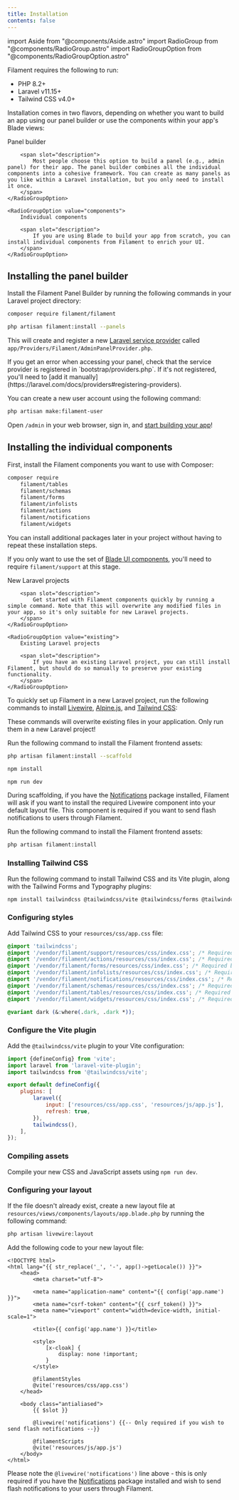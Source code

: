 ```yaml
---
title: Installation
contents: false
---
```

import Aside from "@components/Aside.astro"
import RadioGroup from "@components/RadioGroup.astro"
import RadioGroupOption from "@components/RadioGroupOption.astro"

Filament requires the following to run:

- PHP 8.2+
- Laravel v11.15+
- Tailwind CSS v4.0+

Installation comes in two flavors, depending on whether you want to build an app using our panel builder or use the components within your app's Blade views:

<div x-data="{ package: (window.location.hash === '#components') ? 'components' : 'panels' }">

<RadioGroup model="package">
    <RadioGroupOption value="panels">
        Panel builder

        <span slot="description">
            Most people choose this option to build a panel (e.g., admin panel) for their app. The panel builder combines all the individual components into a cohesive framework. You can create as many panels as you like within a Laravel installation, but you only need to install it once.
        </span>
    </RadioGroupOption>

    <RadioGroupOption value="components">
        Individual components

        <span slot="description">
            If you are using Blade to build your app from scratch, you can install individual components from Filament to enrich your UI.
        </span>
    </RadioGroupOption>
</RadioGroup>

<div x-show="package === 'panels'" x-cloak>

## Installing the panel builder

Install the Filament Panel Builder by running the following commands in your Laravel project directory:

```bash
composer require filament/filament

php artisan filament:install --panels
```

This will create and register a new [Laravel service provider](https://laravel.com/docs/providers) called `app/Providers/Filament/AdminPanelProvider.php`.

<Aside variant="tip">
    If you get an error when accessing your panel, check that the service provider is registered in `bootstrap/providers.php`. If it's not registered, you'll need to [add it manually](https://laravel.com/docs/providers#registering-providers).
</Aside>

You can create a new user account using the following command:

```bash
php artisan make:filament-user
```

Open `/admin` in your web browser, sign in, and [start building your app](../getting-started)!

</div>

<div
    x-show="package === 'components'" 
    x-data="{ laravelProject: 'new' }"
    x-cloak
>

## Installing the individual components

First, install the Filament components you want to use with Composer:

```bash
composer require
    filament/tables
    filament/schemas
    filament/forms
    filament/infolists
    filament/actions
    filament/notifications
    filament/widgets
```

You can install additional packages later in your project without having to repeat these installation steps.

If you only want to use the set of [Blade UI components](../components/blade), you'll need to require `filament/support` at this stage.

<RadioGroup model="laravelProject">
    <RadioGroupOption value="new">
        New Laravel projects

        <span slot="description">
            Get started with Filament components quickly by running a simple command. Note that this will overwrite any modified files in your app, so it's only suitable for new Laravel projects.
        </span>
    </RadioGroupOption>

    <RadioGroupOption value="existing">
        Existing Laravel projects

        <span slot="description">
            If you have an existing Laravel project, you can still install Filament, but should do so manually to preserve your existing functionality.
        </span>
    </RadioGroupOption>
</RadioGroup>

<div x-show="laravelProject === 'new'" x-cloak>

To quickly set up Filament in a new Laravel project, run the following commands to install [Livewire](https://livewire.laravel.com), [Alpine.js](https://alpinejs.dev), and [Tailwind CSS](https://tailwindcss.com):

<Aside variant="warning">
    These commands will overwrite existing files in your application. Only run them in a new Laravel project!
</Aside>

Run the following command to install the Filament frontend assets:

```bash
php artisan filament:install --scaffold

npm install

npm run dev
```

During scaffolding, if you have the [Notifications](../notifications) package installed, Filament will ask if you want to install the required Livewire component into your default layout file. This component is required if you want to send flash notifications to users through Filament.

</div>

<div x-show="laravelProject === 'existing'" x-cloak>

Run the following command to install the Filament frontend assets:

```bash
php artisan filament:install
```

### Installing Tailwind CSS

Run the following command to install Tailwind CSS and its Vite plugin, along with the Tailwind Forms and Typography plugins:

```bash
npm install tailwindcss @tailwindcss/vite @tailwindcss/forms @tailwindcss/typography --save-dev
```

### Configuring styles

Add Tailwind CSS to your `resources/css/app.css` file:

```css
@import 'tailwindcss';
@import '/vendor/filament/support/resources/css/index.css'; /* Required by all Filament components */
@import '/vendor/filament/actions/resources/css/index.css'; /* Required by `filament/actions` and `filament/tables` */
@import '/vendor/filament/forms/resources/css/index.css'; /* Required by `filament/forms`, `filament/tables` and `filament/actions` */
@import '/vendor/filament/infolists/resources/css/index.css'; /* Required by `filament/infolists` and `filament/actions` */
@import '/vendor/filament/notifications/resources/css/index.css'; /* Required by `filament/notifications` */
@import '/vendor/filament/schemas/resources/css/index.css'; /* Required by `filament/schemas`, `filament/forms`, `filament/infolists`, `filament/tables` and `filament/actions` */
@import '/vendor/filament/tables/resources/css/index.css'; /* Required by `filament/tables` */
@import '/vendor/filament/widgets/resources/css/index.css'; /* Required by `filament/widgets` */

@variant dark (&:where(.dark, .dark *));
```

### Configure the Vite plugin

Add the `@tailwindcss/vite` plugin to your Vite configuration:

```js
import {defineConfig} from 'vite';
import laravel from 'laravel-vite-plugin';
import tailwindcss from '@tailwindcss/vite';

export default defineConfig({
    plugins: [
        laravel({
            input: ['resources/css/app.css', 'resources/js/app.js'],
            refresh: true,
        }),
        tailwindcss(),
    ],
});
```

### Compiling assets

Compile your new CSS and JavaScript assets using `npm run dev`.

### Configuring your layout 

If the file doesn't already exist, create a new layout file at `resources/views/components/layouts/app.blade.php` by running the following command:

```bash
php artisan livewire:layout
```

Add the following code to your new layout file:

```blade
<!DOCTYPE html>
<html lang="{{ str_replace('_', '-', app()->getLocale()) }}">
    <head>
        <meta charset="utf-8">

        <meta name="application-name" content="{{ config('app.name') }}">
        <meta name="csrf-token" content="{{ csrf_token() }}">
        <meta name="viewport" content="width=device-width, initial-scale=1">

        <title>{{ config('app.name') }}</title>

        <style>
            [x-cloak] {
                display: none !important;
            }
        </style>

        @filamentStyles
        @vite('resources/css/app.css')
    </head>

    <body class="antialiased">
        {{ $slot }}

        @livewire('notifications') {{-- Only required if you wish to send flash notifications --}}

        @filamentScripts
        @vite('resources/js/app.js')
    </body>
</html>
```

Please note the `@livewire('notifications')` line above - this is only required if you have the [Notifications](../notifications) package installed and wish to send flash notifications to your users through Filament.

</div>

</div>

</div>
